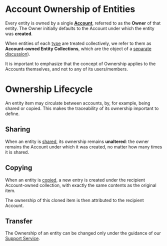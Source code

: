 # Account Ownership of Entities 

Every entity is owned by a single **[Account](/accounts/overview.md)**, referred to as the **Owner** of that entity. The Owner initially defaults to the Account under which the entity was **created**. 

When entities of each [type](overview.md) are treated collectively, we refer to them as **Account-owned Entity Collections**, which are the object of a [separate discussion](/accounts/collections.md)).

It is important to emphasize that the concept of Ownership applies to the Accounts themselves, and not to any of its  users/members.

# Ownership Lifecycle

An entity item may circulate between accounts, by, for example, being shared or copied. This makes the traceability of its ownership important to define.

## Sharing

When an entity is [shared](/collaboration/sharing/ui.md), its ownership remains **unaltered**: the owner remains the Account under which it was created, no matter how many times it is shared.

## Copying

When an entity is [copied](/entities-general/actions/clone.md), a new entry is created under the recipient Account-owned collection, with exactly the same contents as the original item. 

The ownership of this cloned item is then attributed to the recipient Account.

## Transfer

The Ownership of an entity can be changed only under the guidance of our [Support Service](/ui/universal/support.md).
